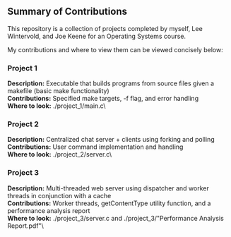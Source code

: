 ## Summary of Contributions

This repository is a collection of projects completed by myself, Lee Wintervold, and Joe Keene for an Operating Systems course.

My contributions and where to view them can be viewed concisely below:

### Project 1
  **Description:** Executable that builds programs from source files given a makefile (basic make functionality)\
  **Contributions:** Specified make targets, -f flag, and error handling\
  **Where to look:** ./project_1/main.c\
### Project 2
  **Description:** Centralized chat server + clients using forking and polling\
  **Contributions:** User command implementation and handling\
  **Where to look:** ./project_2/server.c\
### Project 3
  **Description:** Multi-threaded web server using dispatcher and worker threads in conjunction with a cache\
  **Contributions:** Worker threads, getContentType utility function, and a performance analysis report\
  **Where to look:** ./project_3/server.c   and   ./project_3/"Performance Analysis Report.pdf"\
